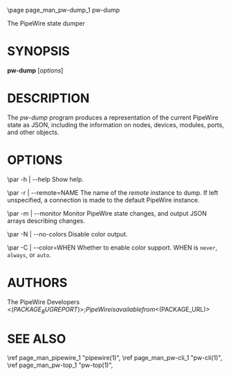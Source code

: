 \page page_man_pw-dump_1 pw-dump

The PipeWire state dumper

# SYNOPSIS

**pw-dump** \[*options*\]

# DESCRIPTION

The *pw-dump* program produces a representation of the current PipeWire
state as JSON, including the information on nodes, devices, modules,
ports, and other objects.

# OPTIONS

\par -h | \--help
Show help.

\par -r | \--remote=NAME
The name of the *remote* instance to dump. If left unspecified, a
connection is made to the default PipeWire instance.

\par -m | \--monitor
Monitor PipeWire state changes, and output JSON arrays describing
changes.

\par -N | \--no-colors
Disable color output.

\par -C | \--color=WHEN
Whether to enable color support. WHEN is `never`, `always`, or `auto`.

# AUTHORS

The PipeWire Developers <$(PACKAGE_BUGREPORT)>;
PipeWire is available from <$(PACKAGE_URL)>

# SEE ALSO

\ref page_man_pipewire_1 "pipewire(1)",
\ref page_man_pw-cli_1 "pw-cli(1)",
\ref page_man_pw-top_1 "pw-top(1)",
